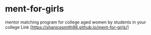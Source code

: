 # ment-for-girls
mentor matching program for college aged women by students in your college
Link [https://shanicesmith98.github.io/ment-for-girls/]
